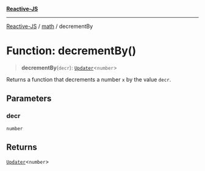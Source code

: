 [**Reactive-JS**](../../README.md)

***

[Reactive-JS](../../README.md) / [math](../README.md) / decrementBy

# Function: decrementBy()

> **decrementBy**(`decr`): [`Updater`](../../functions/type-aliases/Updater.md)\<`number`\>

Returns a function that decrements a number `x` by the value `decr`.

## Parameters

### decr

`number`

## Returns

[`Updater`](../../functions/type-aliases/Updater.md)\<`number`\>
